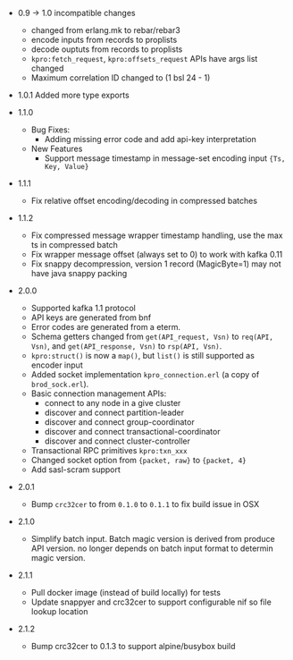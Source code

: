 * 0.9 -> 1.0 incompatible changes
  - changed from erlang.mk to rebar/rebar3
  - encode inputs from records to proplists
  - decode ouptuts from records to proplists
  - `kpro:fetch_request`, `kpro:offsets_request` APIs have args list changed
  - Maximum correlation ID changed to (1 bsl 24 - 1)

* 1.0.1 Added more type exports
* 1.1.0
  - Bug Fixes:
      * Adding missing error code and add api-key interpretation
  - New Features
      * Support message timestamp in message-set encoding input `{Ts, Key, Value}`
* 1.1.1
  - Fix relative offset encoding/decoding in compressed batches
* 1.1.2
  - Fix compressed message wrapper timestamp handling, use the max ts in compressed batch
  - Fix wrapper message offset (always set to 0) to work with kafka 0.11
  - Fix snappy decompression, version 1 record (MagicByte=1) may not have java snappy packing
* 2.0.0
  - Supported kafka 1.1 protocol
  - API keys are generated from bnf
  - Error codes are generated from a eterm.
  - Schema getters changed from `get(API_request, Vsn)` to `req(API, Vsn)`,
    and `get(API_response, Vsn)` to `rsp(API, Vsn)`.
  - `kpro:struct()` is now a `map()`, but `list()` is still supported as encoder input
  - Added socket implementation `kpro_connection.erl` (a copy of `brod_sock.erl`).
  - Basic connection management APIs:
      * connect to any node in a give cluster
      * discover and connect partition-leader
      * discover and connect group-coordinator
      * discover and connect transactional-coordinator
      * discover and connect cluster-controller
  - Transactional RPC primitives `kpro:txn_xxx`
  - Changed socket option from `{packet, raw}` to `{packet, 4}`
  - Add sasl-scram support
* 2.0.1
  - Bump `crc32cer` to from `0.1.0` to `0.1.1` to fix build issue in OSX
* 2.1.0
  - Simplify batch input. Batch magic version is derived from produce API version.
    no longer depends on batch input format to determin magic version.
* 2.1.1
  - Pull docker image (instead of build locally) for tests
  - Update snappyer and crc32cer to support configurable nif so file lookup location
* 2.1.2
  - Bump crc32cer to 0.1.3 to support alpine/busybox build

